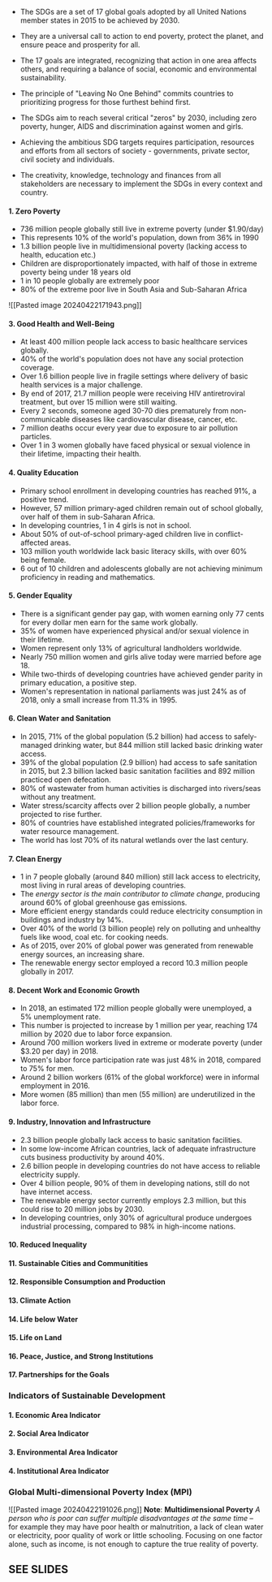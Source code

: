 - The SDGs are a set of 17 global goals adopted by all United Nations member states in 2015 to be achieved by 2030.

- They are a universal call to action to end poverty, protect the planet, and ensure peace and prosperity for all.

- The 17 goals are integrated, recognizing that action in one area affects others, and requiring a balance of social, economic and environmental sustainability.

- The principle of "Leaving No One Behind" commits countries to prioritizing progress for those furthest behind first.

- The SDGs aim to reach several critical "zeros" by 2030, including zero poverty, hunger, AIDS and discrimination against women and girls.

- Achieving the ambitious SDG targets requires participation, resources and efforts from all sectors of society - governments, private sector, civil society and individuals.

- The creativity, knowledge, technology and finances from all stakeholders are necessary to implement the SDGs in every context and country.

#### 1. Zero Poverty
- 736 million people globally still live in extreme poverty (under $1.90/day)
- This represents 10% of the world's population, down from 36% in 1990
- 1.3 billion people live in multidimensional poverty (lacking access to health, education etc.)
- Children are disproportionately impacted, with half of those in extreme poverty being under 18 years old
- 1 in 10 people globally are extremely poor
- 80% of the extreme poor live in South Asia and Sub-Saharan Africa

![[Pasted image 20240422171943.png]]

#### 3. Good Health and Well-Being
- At least 400 million people lack access to basic healthcare services globally.
- 40% of the world's population does not have any social protection coverage.
- Over 1.6 billion people live in fragile settings where delivery of basic health services is a major challenge.
- By end of 2017, 21.7 million people were receiving HIV antiretroviral treatment, but over 15 million were still waiting.
- Every 2 seconds, someone aged 30-70 dies prematurely from non-communicable diseases like cardiovascular disease, cancer, etc.
- 7 million deaths occur every year due to exposure to air pollution particles.
- Over 1 in 3 women globally have faced physical or sexual violence in their lifetime, impacting their health.

#### 4. Quality Education
- Primary school enrollment in developing countries has reached 91%, a positive trend.
- However, 57 million primary-aged children remain out of school globally, over half of them in sub-Saharan Africa.
- In developing countries, 1 in 4 girls is not in school.
- About 50% of out-of-school primary-aged children live in conflict-affected areas.
- 103 million youth worldwide lack basic literacy skills, with over 60% being female. 
- 6 out of 10 children and adolescents globally are not achieving minimum proficiency in reading and mathematics.

#### 5. Gender Equality
- There is a significant gender pay gap, with women earning only 77 cents for every dollar men earn for the same work globally.
- 35% of women have experienced physical and/or sexual violence in their lifetime.
- Women represent only 13% of agricultural landholders worldwide.
- Nearly 750 million women and girls alive today were married before age 18.
- While two-thirds of developing countries have achieved gender parity in primary education, a positive step.
- Women's representation in national parliaments was just 24% as of 2018, only a small increase from 11.3% in 1995.

#### 6. Clean Water and Sanitation
- In 2015, 71% of the global population (5.2 billion) had access to safely-managed drinking water, but 844 million still lacked basic drinking water access.
- 39% of the global population (2.9 billion) had access to safe sanitation in 2015, but 2.3 billion lacked basic sanitation facilities and 892 million practiced open defecation.
- 80% of wastewater from human activities is discharged into rivers/seas without any treatment.
- Water stress/scarcity affects over 2 billion people globally, a number projected to rise further.
- 80% of countries have established integrated policies/frameworks for water resource management.
- The world has lost 70% of its natural wetlands over the last century.

#### 7. Clean Energy
- 1 in 7 people globally (around 840 million) still lack access to electricity, most living in rural areas of developing countries.
- The *energy sector is the main contributor to climate change*, producing around 60% of global greenhouse gas emissions.
- More efficient energy standards could reduce electricity consumption in buildings and industry by 14%.
- Over 40% of the world (3 billion people) rely on polluting and unhealthy fuels like wood, coal etc. for cooking needs.
- As of 2015, over 20% of global power was generated from renewable energy sources, an increasing share.
- The renewable energy sector employed a record 10.3 million people globally in 2017.

#### 8. Decent Work and Economic Growth
- In 2018, an estimated 172 million people globally were unemployed, a 5% unemployment rate.
- This number is projected to increase by 1 million per year, reaching 174 million by 2020 due to labor force expansion.
- Around 700 million workers lived in extreme or moderate poverty (under $3.20 per day) in 2018.
- Women's labor force participation rate was just 48% in 2018, compared to 75% for men.
- Around 2 billion workers (61% of the global workforce) were in informal employment in 2016.
- More women (85 million) than men (55 million) are underutilized in the labor force.

#### 9. Industry, Innovation and Infrastructure
- 2.3 billion people globally lack access to basic sanitation facilities.
- In some low-income African countries, lack of adequate infrastructure cuts business productivity by around 40%.
- 2.6 billion people in developing countries do not have access to reliable electricity supply.
- Over 4 billion people, 90% of them in developing nations, still do not have internet access.
- The renewable energy sector currently employs 2.3 million, but this could rise to 20 million jobs by 2030.
- In developing countries, only 30% of agricultural produce undergoes industrial processing, compared to 98% in high-income nations.

#### 10. Reduced Inequality
#### 11. Sustainable Cities and Communitities

#### 12. Responsible Consumption and Production

#### 13. Climate Action

#### 14. Life below Water

#### 15. Life on Land

#### 16. Peace, Justice, and Strong Institutions

#### 17. Partnerships for the Goals

### Indicators of Sustainable Development

#### 1. Economic Area Indicator

#### 2. Social Area Indicator

#### 3. Environmental Area Indicator

#### 4.  Institutional Area Indicator

### Global Multi-dimensional Poverty Index (MPI)
![[Pasted image 20240422191026.png]]
**Note**: **Multidimensional Poverty**
*A person who is poor can suffer multiple disadvantages at the same time* – for example they may have poor health or malnutrition, a lack of clean water or electricity, poor quality of work or little schooling. Focusing on one factor alone, such as income, is not enough to capture the true reality of poverty.

## SEE SLIDES